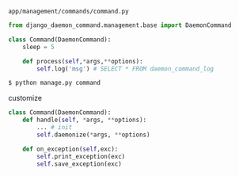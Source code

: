 `app/management/commands/command.py`
```python
from django_daemon_command.management.base import DaemonCommand

class Command(DaemonCommand):
    sleep = 5

    def process(self,*args,**options):
        self.log('msg') # SELECT * FROM daemon_command_log
```

```bash
$ python manage.py command
```

customize
```python
class Command(DaemonCommand):
    def handle(self, *args, **options):
        ... # init
        self.daemonize(*args, **options)

    def on_exception(self,exc):
        self.print_exception(exc)
        self.save_exception(exc)
```
